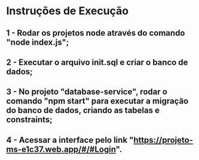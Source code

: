 # Instruções de Execução
## 1 - Rodar os projetos node através do comando "node index.js";
## 2 - Executar o arquivo init.sql e criar o banco de dados;
## 3 - No projeto "database-service", rodar o comando "npm start" para      executar a migração do banco de dados, criando as tabelas e constraints;
## 4 - Acessar a interface pelo link "https://projeto-ms-e1c37.web.app/#/#Login".